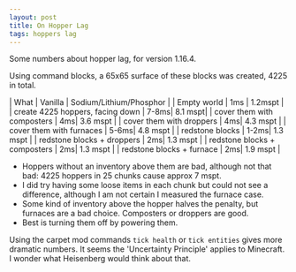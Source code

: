```yaml
---
layout: post
title: On Hopper Lag
tags: hoppers lag
---
```


Some numbers about hopper lag, for version 1.16.4.

Using command blocks, a 65x65 surface of these blocks was created,
4225 in total.

| What | Vanilla | Sodium/Lithium/Phosphor |
| Empty world |  1ms | 1.2mspt |
| create 4225 hoppers, facing down |  7-8ms| 8.1 mspt|
| cover them with composters |  4ms| 3.6 mspt |
| cover them with droppers |  4ms| 4.3 mspt |
| cover them with furnaces |  5-6ms| 4.8 mspt |
| redstone blocks |  1-2ms| 1.3 mspt |
| redstone blocks + droppers |  2ms| 1.3 mspt |
| redstone blocks + composters |  2ms| 1.3 mspt |
| redstone blocks + furnace |  2ms| 1.9 mspt |

* Hoppers without an inventory above them are bad, although not
  that bad: 4225 hoppers in 25 chunks cause approx 7 mspt.
* I did try having some loose items in each chunk but could not
  see a difference, although I am not certain I measured
  the furnace case.
* Some kind of inventory above the hopper halves the penalty,
  but furnaces are a bad choice.  Composters or droppers are good.
* Best is turning them off by powering them.

Using the carpet mod commands `tick health` or `tick entities` gives
more dramatic numbers.  It seems the 'Uncertainty Principle' applies to
Minecraft.  I wonder what Heisenberg would think about that.
